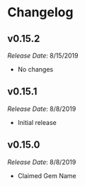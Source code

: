 # Changelog

## v0.15.2

*Release Date*: 8/15/2019

- No changes

## v0.15.1

*Release Date*: 8/8/2019

- Initial release

## v0.15.0

*Release Date*: 8/8/2019

- Claimed Gem Name
